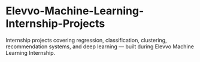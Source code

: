 # Elevvo-Machine-Learning-Internship-Projects
Internship projects covering regression, classification, clustering, recommendation systems, and deep learning — built during Elevvo Machine Learning Internship.

